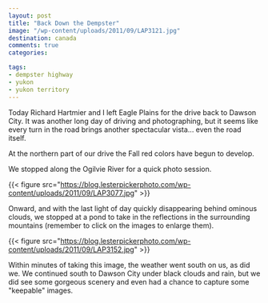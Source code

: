 ```yaml
---
layout: post
title: "Back Down the Dempster"
image: "/wp-content/uploads/2011/09/LAP3121.jpg"
destination: canada
comments: true
categories:

tags:
- dempster highway
- yukon
- yukon territory
---
```

Today Richard Hartmier and I left Eagle Plains for the drive back to Dawson City. It was another long day of driving and photographing, but it seems like every turn in the road brings another spectacular vista... even the road itself.

At the northern part of our drive the Fall red colors have begun to develop.

We stopped along the Ogilvie River for a quick photo session.

{{< figure src="https://blog.lesterpickerphoto.com/wp-content/uploads/2011/09/LAP3077.jpg" >}}

Onward, and with the last light of day quickly disappearing behind ominous clouds, we stopped at a pond to take in the reflections in the surrounding mountains (remember to click on the images to enlarge them).

{{< figure src="https://blog.lesterpickerphoto.com/wp-content/uploads/2011/09/LAP3152.jpg" >}}

Within minutes of taking this image, the weather went south on us, as did we. We continued south to Dawson City under black clouds and rain, but we did see some gorgeous scenery and even had a chance to capture some "keepable" images.